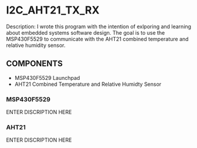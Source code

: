 # I2C_AHT21_TX_RX

Description: I wrote this program with the intention of exlporing and learning about embedded systems
software design. The goal is to use the MSP430F5529 to communicate with the AHT21 combined temperature
and relative humidity sensor.

## COMPONENTS
- MSP430F5529 Launchpad
- AHT21 Combined Temperature and Relative Humidty Sensor

### MSP430F5529
ENTER DISCRIPTION HERE

### AHT21
ENTER DISCRIPTION HERE


